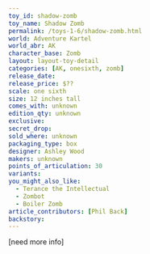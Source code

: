 ```yaml
---
toy_id: shadow-zomb
toy_name: Shadow Zomb
permalink: /toys-1-6/shadow-zomb.html
world: Adventure Kartel
world_abr: AK
character_base: Zomb
layout: layout-toy-detail
categories: [AK, onesixth, zomb]
release_date: 
release_price: $??
scale: one sixth
size: 12 inches tall
comes_with: unknown
edition_qty: unknown
exclusive:
secret_drop:
sold_where: unknown
packaging_type: box
designer: Ashley Wood
makers: unknown
points_of_articulation: 30
variants:
you_might_also_like:
  - Terance the Intellectual
  - Zombot
  - Boiler Zomb
article_contributors: [Phil Back]
backstory:
---
```



[need more info]